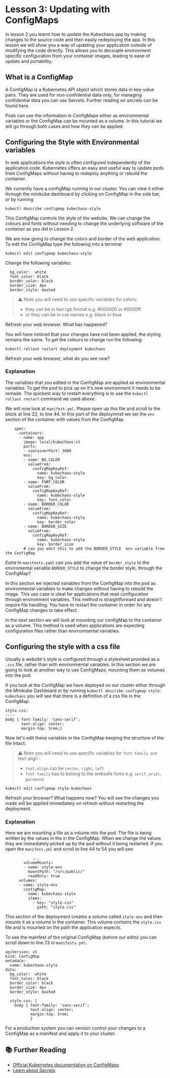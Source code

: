 # Lesson 3: Updating with ConfigMaps
In lesson 2 you learnt how to update the Kubechaos app by making changes to the source code and then easily redeploying the app. In this lesson we will show you a way of updating your application outside of modifying the code directly. This allows you to decouple environment specific configuration from your container images, leading to ease of update and portability.

## What is a ConfigMap

A ConfigMap is a Kubernetes API object which stores data in key-value pairs. They are used for non-confidential data only, for managing confidential data you can use Secrets. Further reading on secrets can be found here. 

Pods can use the information in ConfigMaps either as environmental variables or the ConfigMap can be mounted as a volume. In this tutorial we will go through both cases and how they can be applied. 

## Configuring the Style with Environmental variables

In web applications the style is often configured independently of the application code. Kubernetes offers an easy and useful way to update pods from ConfigMaps without having to redeploy anything or rebuild the container.

We currently have a configMap running in our cluster. You can view it either through the minikube dashboard by clicking on ConfigMap in the side bar, or by running

```
kubectl describe configmap kubechaos-style

```

This ConfigMap controls the style of the website. We can change the colours and fonts without needing to change the underlying software of the container as you did in Lesson 2.

We are now going to change the colors and border of the web application. To edit the ConfigMap type the following into a terminal
```
kubectl edit configmap kubechaos-style
```
Change the following variables:
```
  bg_color:  white
  font_color: black
  border_color: black
  border_size: 4px
  border_style: dashed

```
> ⚠️  Note you will need to use specific variables for colors:
>  - they can be in hex rgb format e.g. #000000 or #0000ff
>  - or they can be in css names e.g. black or blue

Refresh your web browser. What has happened?

You will have noticed that your changes have not been applied, the styling remains the same. To get the colours to change run the following:
```
kubectl rollout restart deployment kubechaos
```
Refresh your web browser, what do you see now?

### Explanation

The variables that you edited in the ConfigMap are applied as environmental variables. To get the pod to pick up on it's new environment it needs to be remade. The quickest way to restart everything is to use the `kubectl rollout restart` command we used above.

We will now look at `manifest.yml`. Please open up this file and scroll to the  block at line 22, to line 44. In this part of the deploymnet we set the `env` section of the container with values from the ConfigMap.

```
    spec:
      containers:
      - name: app
        image: local/kubechaos:v1
        ports:
        - containerPort: 3000
        env:
        - name: BG_COLOR
          valueFrom:
            configMapKeyRef:
              name: kubechaos-style
              key: bg_color
        - name: FONT_COLOR
          valueFrom:
            configMapKeyRef:
              name: kubechaos-style
              key: font_color
        - name: BORDER_COLOR
          valueFrom:
            configMapKeyRef:
              name: kubechaos-style
              key: border_color
        - name: BORDER_SIZE
          valueFrom:
            configMapKeyRef:
              name: kubechaos-style
              key: border_size
        # can you edit this to add the BORDER_STYLE  env variable from the ConfigMap
```

*Extra*
In `manifests.yaml` can you add the value of `border_style` to the enviromental variable `BORDER_STYLE` to change the border style, through the ConfigMap?

In this section we injected variables from the ConfigMap into the pod as environmental variables to make changes without having to rebuild the image. This use case is ideal for applications that read configuration through environment variables. This method is straightforward and doesn't require file handling. You have to restart the container in order for any ConfigMap changes to take effect.

In the next section we will look at mounting our configMap to the container as a volume. This method is used when applications are expecting configuration files rather than environmental variables.

## Configuring the style with a css file

Usually a website's style is configured through a stylesheet provided as a `.css` file, rather than with environmental variables. In this section we are going to look at another way to use ConfigMaps, mounting them as volumes into the pod.

If you look at the ConfigMap we have deployed on our cluster either through the Minikube Dashboard or by running `kubectl describe configmap style-kubechaos` you will see that there is a definition of a css file in the ConfigMap:

```
style.css:
----
body { font-family: 'sans-serif';
       text-align: center;
       margin-top: 5rem;}

```

Now let's edit these variables in the ConfigMap keeping the structure of the file intact:
> ⚠️  Note you will need to use specific variables for `font-family and `text-align`:
>  - `text-align` can be `center`, `right`, `left`
>  - `font-family` has to belong to the websafe fonts e.g. `serif`, `arial`, `garamond`
```
kubectl edit configmap style-kubechaos
```

Refresh your browser? What happens now? You will see the changes you made will be applied immediately on refresh without restarting the deployment.

### Explanation

Here we are mounting a file as a volume into the pod. The file is being written by the values in the in the ConfigMap. When we change the values they are immediately picked up by the pod without it being restarted. If you open the `manifest.yml` and scroll to line 44 to 54 you will see:

```   container:
            ...
        volumeMounts:
        - name: style-env
          mountPath: "/src/public/"
          readOnly: true
      volumes:
      - name: style-env
        configMap:
          name: kubechaos-style
          items:
            - key: "style.css"
              path: "style.css"
```

This section of the deployment creates a volume called `style-env` and then mounts it as a volume in the container. This volume contains the `style.css` file and is mounted on the path the application expects.

To see the mainfest of the original ConfigMap (before our edits) you can scroll down to line 73 in `manifests.yml`:

```
apiVersion: v1
kind: ConfigMap
metadata:
  name: kubechaos-style
data:
  bg_color:  white
  font_color: black
  border_color: black
  border_size: 4px
  border_style: dashed

  style.css: |
    body { font-family: 'sans-serif';
           text-align: center;
           margin-top: 5rem;
           }

```
For a production system you can version control your changes to a ConfigMap as a manifest and apply it to your cluster.

## 📚 Further Reading

- [Official Kubernetes documentation on ConfigMaps](https://kubernetes.io/docs/concepts/configuration/configmap/)
- [Learn about Secrets](https://kubernetes.io/docs/concepts/configuration/secret/)
